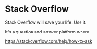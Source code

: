 # Stack Overflow

Stack Overflow will save your life. Use it.

It's a question and answer platform where

https://stackoverflow.com/help/how-to-ask
